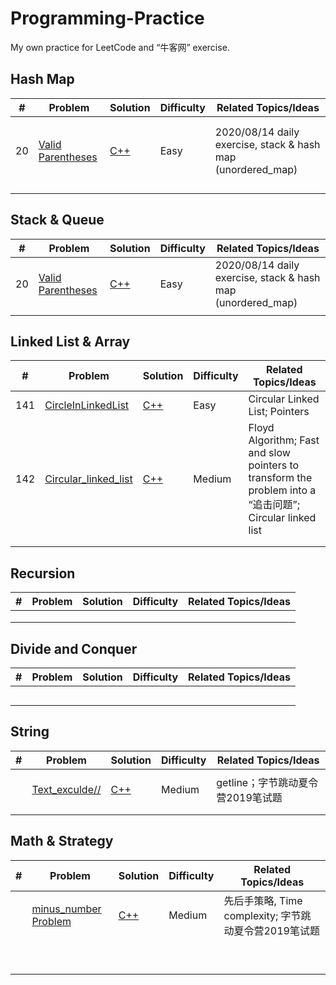 # Programming-Practice

My own practice for LeetCode and “牛客网” exercise.

## Hash Map

| #    | Problem                                                      | Solution                                                     | Difficulty | Related Topics/Ideas                                        |
| ---- | ------------------------------------------------------------ | ------------------------------------------------------------ | ---------- | ----------------------------------------------------------- |
|      |                                                              |                                                              |            |                                                             |
|      |                                                              |                                                              |            |                                                             |
| 20   | [Valid Parentheses](https://leetcode.com/problems/valid-parentheses/description/) | [C++](https://github.com/HoningJade/Programming-Practice/blob/master/Leecode/Easy/Bracket_stack.md) | Easy       | 2020/08/14 daily exercise, stack & hash map (unordered_map) |
|      |                                                              |                                                              |            |                                                             |
|      |                                                              |                                                              |            |                                                             |
|      |                                                              |                                                              |            |                                                             |
|      |                                                              |                                                              |            |                                                             |



## Stack & Queue

| #    | Problem                                                      | Solution                                                     | Difficulty | Related Topics/Ideas                                        |
| ---- | ------------------------------------------------------------ | ------------------------------------------------------------ | ---------- | ----------------------------------------------------------- |
| 20   | [Valid Parentheses](https://leetcode.com/problems/valid-parentheses/description/) | [C++](https://github.com/HoningJade/Programming-Practice/blob/master/Leecode/Easy/Bracket_stack.md) | Easy       | 2020/08/14 daily exercise, stack & hash map (unordered_map) |
|      |                                                              |                                                              |            |                                                             |



## Linked List & Array

| #    | Problem                                                      | Solution                                                     | Difficulty | Related Topics/Ideas                                         |
| ---- | ------------------------------------------------------------ | ------------------------------------------------------------ | ---------- | ------------------------------------------------------------ |
| 141  | [CircleInLinkedList](https://leetcode-cn.com/problems/linked-list-cycle/) | [C++](https://github.com/HoningJade/Programming-Practice/blob/master/Leecode/Easy/circularLinkedList.md) | Easy       | Circular Linked List; Pointers                               |
| 142  | [Circular_linked_list](https://leetcode-cn.com/problems/linked-list-cycle-ii/) | [C++](https://github.com/HoningJade/Programming-Practice/blob/master/Leecode/Medium/Circular_linked_list.md) | Medium     | Floyd Algorithm; Fast and slow pointers to transform the problem into a “追击问题”; Circular linked list |
|      |                                                              |                                                              |            |                                                              |
|      |                                                              |                                                              |            |                                                              |



## Recursion

| #    | Problem | Solution | Difficulty | Related Topics/Ideas |
| ---- | ------- | -------- | ---------- | -------------------- |
|      |         |          |            |                      |
|      |         |          |            |                      |
|      |         |          |            |                      |



## Divide and Conquer

| #    | Problem | Solution | Difficulty | Related Topics/Ideas |
| ---- | ------- | -------- | ---------- | -------------------- |
|      |         |          |            |                      |
|      |         |          |            |                      |
|      |         |          |            |                      |
|      |         |          |            |                      |
|      |         |          |            |                      |



## String

| #    | Problem                                     | Solution                                                     | Difficulty | Related Topics/Ideas              |
| ---- | ------------------------------------------- | ------------------------------------------------------------ | ---------- | --------------------------------- |
|      |                                             |                                                              |            |                                   |
|      | [Text_exculde//](https://www.nowcoder.com/) | [C++]([https://github.com/HoningJade/Programming-Practice/blob/master/%E7%89%9B%E5%AE%A2%E7%BD%91/textExclude_Zijie.cpp](https://github.com/HoningJade/Programming-Practice/blob/master/牛客网/textExclude_Zijie.cpp)) | Medium     | getline；字节跳动夏令营2019笔试题 |
|      |                                             |                                                              |            |                                   |
|      |                                             |                                                              |            |                                   |



## Math & Strategy

| #    | Problem                                           | Solution                                                     | Difficulty | Related Topics/Ideas                                  |
| ---- | ------------------------------------------------- | ------------------------------------------------------------ | ---------- | ----------------------------------------------------- |
|      | [minus_number Problem](https://www.nowcoder.com/) | [C++]([https://github.com/HoningJade/Programming-Practice/blob/master/%E7%89%9B%E5%AE%A2%E7%BD%91/numMinus_ZiJie.cpp](https://github.com/HoningJade/Programming-Practice/blob/master/牛客网/numMinus_ZiJie.cpp)) | Medium     | 先后手策略, Time complexity; 字节跳动夏令营2019笔试题 |
|      |                                                   |                                                              |            |                                                       |
|      |                                                   |                                                              |            |                                                       |
|      |                                                   |                                                              |            |                                                       |
|      |                                                   |                                                              |            |                                                       |
|      |                                                   |                                                              |            |                                                       |
|      |                                                   |                                                              |            |                                                       |
|      |                                                   |                                                              |            |                                                       |
|      |                                                   |                                                              |            |                                                       |
|      |                                                   |                                                              |            |                                                       |
